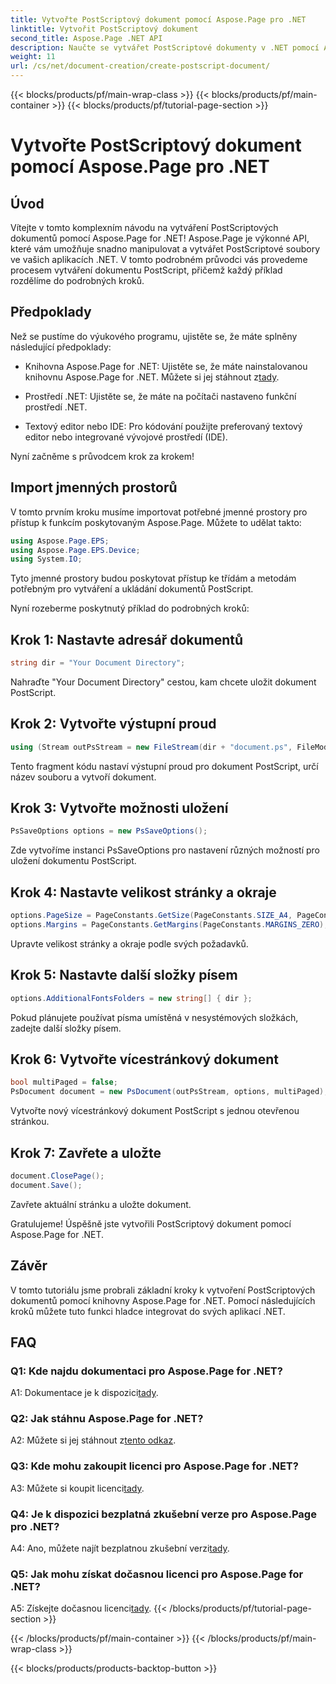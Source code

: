 ```yaml
---
title: Vytvořte PostScriptový dokument pomocí Aspose.Page pro .NET
linktitle: Vytvořit PostScriptový dokument
second_title: Aspose.Page .NET API
description: Naučte se vytvářet PostScriptové dokumenty v .NET pomocí Aspose.Page. Postupujte podle našeho podrobného průvodce pro bezproblémovou integraci. Stáhněte si knihovnu a začněte bez námahy manipulovat se soubory PostScript.
weight: 11
url: /cs/net/document-creation/create-postscript-document/
---
```


{{< blocks/products/pf/main-wrap-class >}}
{{< blocks/products/pf/main-container >}}
{{< blocks/products/pf/tutorial-page-section >}}

# Vytvořte PostScriptový dokument pomocí Aspose.Page pro .NET

## Úvod

Vítejte v tomto komplexním návodu na vytváření PostScriptových dokumentů pomocí Aspose.Page for .NET! Aspose.Page je výkonné API, které vám umožňuje snadno manipulovat a vytvářet PostScriptové soubory ve vašich aplikacích .NET. V tomto podrobném průvodci vás provedeme procesem vytváření dokumentu PostScript, přičemž každý příklad rozdělíme do podrobných kroků.

## Předpoklady

Než se pustíme do výukového programu, ujistěte se, že máte splněny následující předpoklady:

-  Knihovna Aspose.Page for .NET: Ujistěte se, že máte nainstalovanou knihovnu Aspose.Page for .NET. Můžete si jej stáhnout z[tady](https://releases.aspose.com/page/net/).

- Prostředí .NET: Ujistěte se, že máte na počítači nastaveno funkční prostředí .NET.

- Textový editor nebo IDE: Pro kódování použijte preferovaný textový editor nebo integrované vývojové prostředí (IDE).

Nyní začněme s průvodcem krok za krokem!

## Import jmenných prostorů

V tomto prvním kroku musíme importovat potřebné jmenné prostory pro přístup k funkcím poskytovaným Aspose.Page. Můžete to udělat takto:

```csharp
using Aspose.Page.EPS;
using Aspose.Page.EPS.Device;
using System.IO;
```

Tyto jmenné prostory budou poskytovat přístup ke třídám a metodám potřebným pro vytváření a ukládání dokumentů PostScript.

Nyní rozeberme poskytnutý příklad do podrobných kroků:

## Krok 1: Nastavte adresář dokumentů

```csharp
string dir = "Your Document Directory";
```

Nahraďte "Your Document Directory" cestou, kam chcete uložit dokument PostScript.

## Krok 2: Vytvořte výstupní proud

```csharp
using (Stream outPsStream = new FileStream(dir + "document.ps", FileMode.Create))
```

Tento fragment kódu nastaví výstupní proud pro dokument PostScript, určí název souboru a vytvoří dokument.

## Krok 3: Vytvořte možnosti uložení

```csharp
PsSaveOptions options = new PsSaveOptions();
```

Zde vytvoříme instanci PsSaveOptions pro nastavení různých možností pro uložení dokumentu PostScript.

## Krok 4: Nastavte velikost stránky a okraje

```csharp
options.PageSize = PageConstants.GetSize(PageConstants.SIZE_A4, PageConstants.ORIENTATION_PORTRAIT);
options.Margins = PageConstants.GetMargins(PageConstants.MARGINS_ZERO);
```

Upravte velikost stránky a okraje podle svých požadavků.

## Krok 5: Nastavte další složky písem

```csharp
options.AdditionalFontsFolders = new string[] { dir };
```

Pokud plánujete používat písma umístěná v nesystémových složkách, zadejte další složky písem.

## Krok 6: Vytvořte vícestránkový dokument

```csharp
bool multiPaged = false;
PsDocument document = new PsDocument(outPsStream, options, multiPaged);
```

Vytvořte nový vícestránkový dokument PostScript s jednou otevřenou stránkou.

## Krok 7: Zavřete a uložte

```csharp
document.ClosePage();
document.Save();
```

Zavřete aktuální stránku a uložte dokument.

Gratulujeme! Úspěšně jste vytvořili PostScriptový dokument pomocí Aspose.Page for .NET.

## Závěr

V tomto tutoriálu jsme probrali základní kroky k vytvoření PostScriptových dokumentů pomocí knihovny Aspose.Page for .NET. Pomocí následujících kroků můžete tuto funkci hladce integrovat do svých aplikací .NET.

## FAQ

### Q1: Kde najdu dokumentaci pro Aspose.Page for .NET?

 A1: Dokumentace je k dispozici[tady](https://reference.aspose.com/page/net/).

### Q2: Jak stáhnu Aspose.Page for .NET?

 A2: Můžete si jej stáhnout z[tento odkaz](https://releases.aspose.com/page/net/).

### Q3: Kde mohu zakoupit licenci pro Aspose.Page for .NET?

 A3: Můžete si koupit licenci[tady](https://purchase.aspose.com/buy).

### Q4: Je k dispozici bezplatná zkušební verze pro Aspose.Page pro .NET?

 A4: Ano, můžete najít bezplatnou zkušební verzi[tady](https://releases.aspose.com/).

### Q5: Jak mohu získat dočasnou licenci pro Aspose.Page for .NET?

 A5: Získejte dočasnou licenci[tady](https://purchase.aspose.com/temporary-license/).
{{< /blocks/products/pf/tutorial-page-section >}}

{{< /blocks/products/pf/main-container >}}
{{< /blocks/products/pf/main-wrap-class >}}

{{< blocks/products/products-backtop-button >}}
